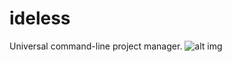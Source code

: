 # ideless
Universal command-line project manager.
![alt img](https://travis-ci.org/PiotrSliwa/ideless.svg?branch=master)

